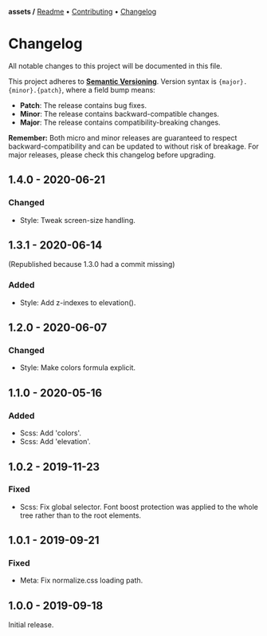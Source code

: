 **assets /**
[Readme](https://cosmic.plus/#view:assets)
• [Contributing](https://cosmic.plus/#view:assets/CONTRIBUTING)
• [Changelog](https://cosmic.plus/#view:assets/CHANGELOG)

# Changelog

All notable changes to this project will be documented in this file.

This project adheres to **[Semantic
Versioning](https://semver.org/spec/v2.0.0.html)**. Version syntax is
`{major}.{minor}.{patch}`, where a field bump means:

- **Patch**: The release contains bug fixes.
- **Minor**: The release contains backward-compatible changes.
- **Major**: The release contains compatibility-breaking changes.

**Remember:** Both micro and minor releases are guaranteed to respect
backward-compatibility and can be updated to without risk of breakage. For major
releases, please check this changelog before upgrading.

## 1.4.0 - 2020-06-21

### Changed

- Style: Tweak screen-size handling.

## 1.3.1 - 2020-06-14

(Republished because 1.3.0 had a commit missing)

### Added

- Style: Add z-indexes to elevation().

## 1.2.0 - 2020-06-07

### Changed

- Style: Make colors formula explicit.

## 1.1.0 - 2020-05-16

### Added

- Scss: Add 'colors'.
- Scss: Add 'elevation'.

## 1.0.2 - 2019-11-23

### Fixed

- Scss: Fix global selector. Font boost protection was applied to the whole tree
  rather than to the root elements.

## 1.0.1 - 2019-09-21

### Fixed

- Meta: Fix normalize.css loading path.

## 1.0.0 - 2019-09-18

Initial release.
